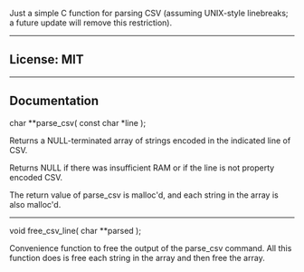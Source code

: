 Just a simple C function for parsing CSV (assuming UNIX-style linebreaks; a future
update will remove this restriction).

--------
License: MIT
--------

--------
Documentation
--------

char **parse_csv( const char *line );

Returns a NULL-terminated array of strings encoded in the indicated line of CSV.

Returns NULL if there was insufficient RAM or if the line is not property encoded CSV.

The return value of parse_csv is malloc'd, and each string in the array is also malloc'd.

---

void free_csv_line( char **parsed );

Convenience function to free the output of the parse_csv command.  All this function
does is free each string in the array and then free the array.
